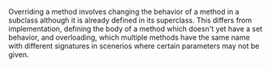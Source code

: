 Overriding a method involves changing the behavior of a method in a subclass although it is already defined in its superclass. This differs from implementation, defining the body of a method which doesn't yet have a set behavior, and overloading, which multiple methods have the same name with different signatures in scenerios where certain parameters may not be given. 